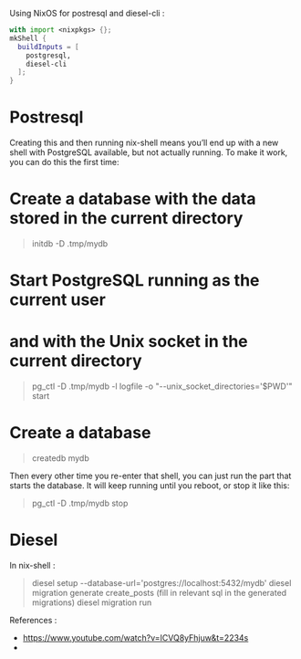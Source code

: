 Using NixOS for postresql and diesel-cli :

```nix
with import <nixpkgs> {};
mkShell {
  buildInputs = [
    postgresql,
    diesel-cli
  ];
}
```
# Postresql 

Creating this and then running nix-shell means you’ll end up with a new shell with PostgreSQL available, but not actually running. To make it work, you can do this the first time:

# Create a database with the data stored in the current directory
> initdb -D .tmp/mydb

# Start PostgreSQL running as the current user
# and with the Unix socket in the current directory
> pg_ctl -D .tmp/mydb -l logfile -o "--unix_socket_directories='$PWD'" start

# Create a database
> createdb mydb

Then every other time you re-enter that shell, you can just run the part that starts the database. It will keep running until you reboot, or stop it like this:

> pg_ctl -D .tmp/mydb stop

# Diesel 
In nix-shell : 
> diesel setup --database-url='postgres://localhost:5432/mydb'
> diesel migration generate create_posts
(fill in relevant sql in the generated migrations)
> diesel migration run


References : 
- https://www.youtube.com/watch?v=ICVQ8yFhjuw&t=2234s
- 



